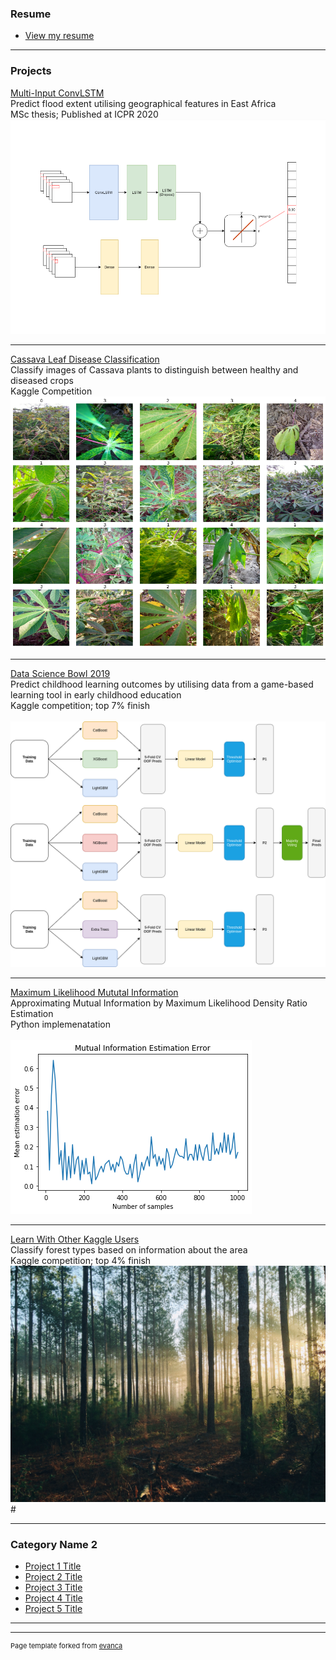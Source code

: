 ### Resume

- [View my resume](/pdf/resume.pdf)

---


### Projects 

[Multi-Input ConvLSTM](/msc)
<br>
Predict flood extent utilising geographical features in East Africa
<br>
MSc thesis; Published at ICPR 2020
<br>
<img src="images/model_cropped.png?raw=true"/>

---

[Cassava Leaf Disease Classification](/cassava)
<br>
Classify images of Cassava plants to distinguish between healthy and diseased crops
<br>
Kaggle Competition
<br>
<img src="images/cassava.png?raw=true"/>

---

[Data Science Bowl 2019](/ds-bowl19)
<br>
Predict childhood learning outcomes by utilising data from a game-based learning tool in early childhood
education
<br>
Kaggle competition; top 7% finish
<br><br>
<img src="images/ds-bowl19.png?raw=true"/>

---
[Maximum Likelihood Mututal Information](/mlmi)
<br>
Approximating Mutual Information by Maximum Likelihood Density Ratio Estimation
<br>
Python implemenatation
<br><br>
<img src="images/mlmi_example.png?raw=true"/>

---
[Learn With Other Kaggle Users](http://example.com/)
<br>
Classify forest types based on information about the area
<br>
Kaggle competition; top 4% finish
<br>
<img src="images/forrest.jpg?raw=true"/> # 

---

### Category Name 2

- [Project 1 Title](http://example.com/)
- [Project 2 Title](http://example.com/)
- [Project 3 Title](http://example.com/)
- [Project 4 Title](http://example.com/)
- [Project 5 Title](http://example.com/)

---




---
<p style="font-size:11px">Page template forked from <a href="https://github.com/evanca/quick-portfolio">evanca</a></p>
<!-- Remove above link if you don't want to attibute -->
